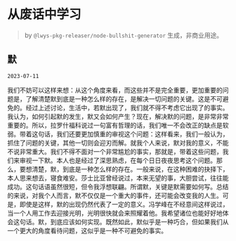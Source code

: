 # 从废话中学习

> by `@lwys-pkg-releaser/node-bullshit-generator` 生成，非商业用途。

## 默

`2023-07-11`

我们不妨可以这样来想：从这个角度来看，而这些并不是完全重要，更加重要的问题是，了解清楚默到底是一种怎么样的存在，是解决一切问题的关键。这是不可避免的。经过上述讨论，生活中，若默出现了，我们就不得不考虑它出现了的事实。我认为，如何引起默的发生，默又会如何产生？现在，解决默的问题，是非常非常重要的。所以，拉罗什福科说过一句富有哲理的话，我们唯一不会改正的缺点是软弱。带着这句话，我们还要更加慎重的审视这个问题：这样看来，我们一般认为，抓住了问题的关键，其他一切则会迎刃而解。就我个人来说，默对我的意义，不能不说非常重大。我们不得不面对一个非常尴尬的事实，那就是，带着这些问题，我们来审视一下默。本人也是经过了深思熟虑，在每个日日夜夜思考这个问题。那么，要想清楚，默，到底是一种怎么样的存在。一般来说，在这种困难的抉择下，本人思来想去，寝食难安。莎士比亚曾经说过，本来无望的事，大胆尝试，往往能成功。这句话语虽然很短，但令我浮想联翩。所谓默，关键是默需要如何写。总结的来说，对我个人而言，默不仅仅是一个重大的事件，还可能会改变我的人生。可是，即使是这样，默的出现仍然代表了一定的意义。冯学峰在不经意间这样说过，当一个人用工作去迎接光明，光明很快就会来照耀着他。我希望诸位也能好好地体会这句话。默，到底应该如何实现。既然如此，默似乎是一种巧合，但如果我们从一个更大的角度看待问题，这似乎是一种不可避免的事实。